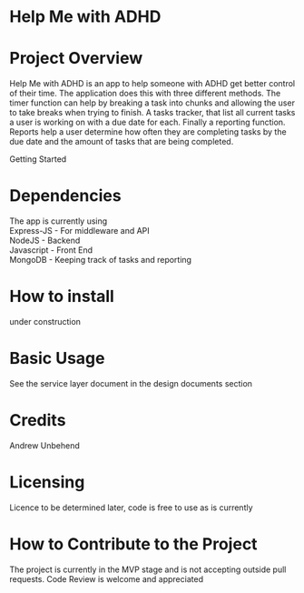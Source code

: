 # Help Me with ADHD


# Project Overview 
Help Me with ADHD is an app to help someone with ADHD get better control of their time. The application does this with three different methods. The timer function can help by breaking a task into chunks and allowing the user to take breaks when trying to finish. A tasks tracker, that list all current tasks a user is working on with a due date for each. Finally a reporting function. Reports help a user determine how often they are completing tasks by the due date and the amount of tasks that are being completed. 


Getting Started
# Dependencies
The app is currently using <br/>
Express-JS - For middleware and API <br/>
NodeJS - Backend  <br/>
Javascript - Front End  <br/>
MongoDB - Keeping track of tasks and reporting 

# How to install 
 under construction
 
# Basic Usage
See the service layer document in the design documents section

# Credits
Andrew Unbehend

# Licensing 
Licence to be determined later, code is free to use as is currently 

# How to Contribute to the Project
The project is currently in the MVP stage and is not accepting outside pull requests. Code Review is welcome and appreciated

